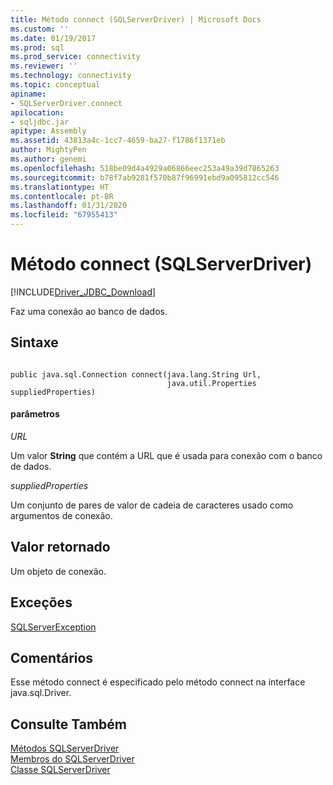 ```yaml
---
title: Método connect (SQLServerDriver) | Microsoft Docs
ms.custom: ''
ms.date: 01/19/2017
ms.prod: sql
ms.prod_service: connectivity
ms.reviewer: ''
ms.technology: connectivity
ms.topic: conceptual
apiname:
- SQLServerDriver.connect
apilocation:
- sqljdbc.jar
apitype: Assembly
ms.assetid: 43813a4c-1cc7-4659-ba27-f1786f1371eb
author: MightyPen
ms.author: genemi
ms.openlocfilehash: 518be09d4a4929a06866eec253a49a39d7865263
ms.sourcegitcommit: b78f7ab9281f570b87f96991ebd9a095812cc546
ms.translationtype: HT
ms.contentlocale: pt-BR
ms.lasthandoff: 01/31/2020
ms.locfileid: "67955413"
---
```

# <a name="connect-method-sqlserverdriver"></a>Método connect (SQLServerDriver)
[!INCLUDE[Driver_JDBC_Download](../../../includes/driver_jdbc_download.md)]

  Faz uma conexão ao banco de dados.  
  
## <a name="syntax"></a>Sintaxe  
  
```  
  
public java.sql.Connection connect(java.lang.String Url,  
                                   java.util.Properties suppliedProperties)  
```  
  
#### <a name="parameters"></a>parâmetros  
 *URL*  
  
 Um valor **String** que contém a URL que é usada para conexão com o banco de dados.  
  
 *suppliedProperties*  
  
 Um conjunto de pares de valor de cadeia de caracteres usado como argumentos de conexão.  
  
## <a name="return-value"></a>Valor retornado  
 Um objeto de conexão.  
  
## <a name="exceptions"></a>Exceções  
 [SQLServerException](../../../connect/jdbc/reference/sqlserverexception-class.md)  
  
## <a name="remarks"></a>Comentários  
 Esse método connect é especificado pelo método connect na interface java.sql.Driver.  
  
## <a name="see-also"></a>Consulte Também  
 [Métodos SQLServerDriver](../../../connect/jdbc/reference/sqlserverdriver-methods.md)   
 [Membros do SQLServerDriver](../../../connect/jdbc/reference/sqlserverdriver-members.md)   
 [Classe SQLServerDriver](../../../connect/jdbc/reference/sqlserverdriver-class.md)  
  
  
